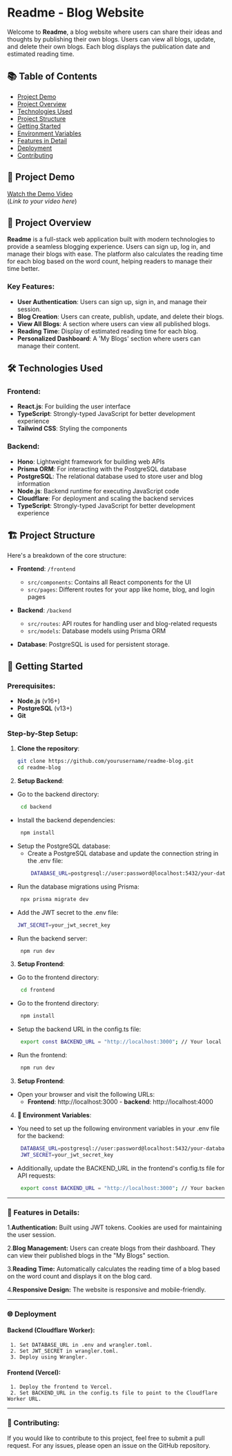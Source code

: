 # Readme - Blog Website

Welcome to **Readme**, a blog website where users can share their ideas and thoughts by publishing their own blogs. Users can view all blogs, update, and delete their own blogs. Each blog displays the publication date and estimated reading time.

## 📚 Table of Contents
- [Project Demo](#-project-demo)
- [Project Overview](#-project-overview)
- [Technologies Used](#-technologies-used)
- [Project Structure](#-project-structure)
- [Getting Started](#-getting-started)
- [Environment Variables](#-environment-variables)
- [Features in Detail](#-features-in-detail)
- [Deployment](#-deployment)
- [Contributing](#-contributing)

## 🎥 Project Demo

[Watch the Demo Video](#)  
(*Link to your video here*)

## 🚀 Project Overview

**Readme** is a full-stack web application built with modern technologies to provide a seamless blogging experience. Users can sign up, log in, and manage their blogs with ease. The platform also calculates the reading time for each blog based on the word count, helping readers to manage their time better.

### Key Features:
- **User Authentication**: Users can sign up, sign in, and manage their session.
- **Blog Creation**: Users can create, publish, update, and delete their blogs.
- **View All Blogs**: A section where users can view all published blogs.
- **Reading Time**: Display of estimated reading time for each blog.
- **Personalized Dashboard**: A 'My Blogs' section where users can manage their content.

## 🛠️ Technologies Used

### Frontend:
- **React.js**: For building the user interface
- **TypeScript**: Strongly-typed JavaScript for better development experience
- **Tailwind CSS**: Styling the components

### Backend:
- **Hono**: Lightweight framework for building web APIs
- **Prisma ORM**: For interacting with the PostgreSQL database
- **PostgreSQL**: The relational database used to store user and blog information
- **Node.js**: Backend runtime for executing JavaScript code
- **Cloudflare**: For deployment and scaling the backend services
- **TypeScript**: Strongly-typed JavaScript for better development experience


## 🏗️ Project Structure

Here's a breakdown of the core structure:

- **Frontend**: `/frontend`
  - `src/components`: Contains all React components for the UI
  - `src/pages`: Different routes for your app like home, blog, and login pages

- **Backend**: `/backend`
  - `src/routes`: API routes for handling user and blog-related requests
  - `src/models`: Database models using Prisma ORM

- **Database**: PostgreSQL is used for persistent storage.

## 🚀 Getting Started

### Prerequisites:
- **Node.js** (v16+)
- **PostgreSQL** (v13+)
- **Git**

### Step-by-Step Setup:

1. **Clone the repository**:
   ```bash
   git clone https://github.com/yourusername/readme-blog.git
   cd readme-blog
2. **Setup Backend**:
  - Go to the backend directory:
       ```bash
        cd backend
  - Install the backend dependencies:
       ```bash
        npm install
  - Setup the PostgreSQL database:
      - Create a PostgreSQL database and update the connection string in the .env file:
           ```bash
            DATABASE_URL=postgresql://user:password@localhost:5432/your-database-name
  - Run the database migrations using Prisma:
       ```bash
        npx prisma migrate dev
  - Add the JWT secret to the .env file:
      ```bash
    JWT_SECRET=your_jwt_secret_key
  - Run the backend server:
       ```bash
        npm run dev
3. **Setup Frontend**:
  - Go to the frontend directory:
       ```bash
        cd frontend
  - Go to the frontend directory:
       ```bash
        npm install
  - Setup the backend URL in the config.ts file:
       ```bash
        export const BACKEND_URL = "http://localhost:3000"; // Your local backend URL
  - Run the frontend:
       ```bash
        npm run dev
3. **Setup Frontend**:
  - Open your browser and visit the following URLs:
       - **Frontend**: http://localhost:3000
        - **backend**: http://localhost:4000
4. **📂 Environment Variables**:
  - You need to set up the following environment variables in your .env file for the backend:
       ```bash
        DATABASE_URL=postgresql://user:password@localhost:5432/your-database-name
        JWT_SECRET=your_jwt_secret_key
   - Additionally, update the BACKEND_URL in the frontend's config.ts file for API requests:
       ```bash
        export const BACKEND_URL = "http://localhost:3000"; // Your backend URL
---
### **📝 Features in Details**:
   1.**Authentication:** Built using JWT tokens. Cookies are used for maintaining the user session.

   2.**Blog Management:** Users can create blogs from their dashboard. They can view their published blogs in the "My Blogs" section.

   3.**Reading Time:** Automatically calculates the reading time of a blog based on the word count and displays it on the blog card.
   
   4.**Responsive Design:** The website is responsive and mobile-friendly.

---
### 🌐 Deployment
#### Backend (Cloudflare Worker):
     1. Set DATABASE_URL in .env and wrangler.toml.
     2. Set JWT_SECRET in wrangler.toml.
     3. Deploy using Wrangler.
     
#### Frontend (Vercel):
     1. Deploy the frontend to Vercel.
     2. Set BACKEND_URL in the config.ts file to point to the Cloudflare Worker URL.

---
     
### **🤝 Contributing**:
If you would like to contribute to this project, feel free to submit a pull request. For any issues, please open an issue on the GitHub repository.


  
   